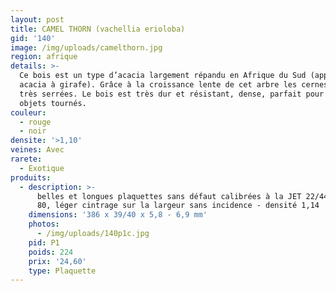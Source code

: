 ```yaml
---
layout: post
title: CAMEL THORN (vachellia erioloba)
gid: '140'
image: /img/uploads/camelthorn.jpg
region: afrique
details: >-
  Ce bois est un type d’acacia largement répandu en Afrique du Sud (appelé
  acacia à girafe). Grâce à la croissance lente de cet arbre les cernes sont
  très serrées. Le bois est très dur et résistant, dense, parfait pour des
  objets tournés. 
couleur:
  - rouge
  - noir
densite: '>1,10'
veines: Avec
rarete:
  - Exotique
produits:
  - description: >-
      belles et longues plaquettes sans défaut calibrées à la JET 22/44 grain
      80, léger cintrage sur la largeur sans incidence - densité 1,14
    dimensions: '386 x 39/40 x 5,8 - 6,9 mm'
    photos:
      - /img/uploads/140p1c.jpg
    pid: P1
    poids: 224
    prix: '24,60'
    type: Plaquette
---
```


